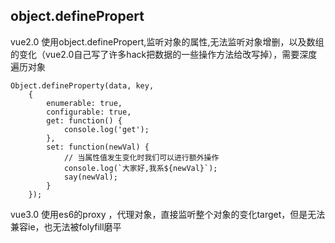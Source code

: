 ## object.definePropert
vue2.0 使用object.definePropert,监听对象的属性,无法监听对象增删，以及数组的变化（vue2.0自己写了许多hack把数据的一些操作方法给改写掉），需要深度遍历对象
```
Object.defineProperty(data, key, 
    { 
        enumerable: true, 
        configurable: true, 
        get: function() { 
            console.log('get'); 
        },
        set: function(newVal) { 
            // 当属性值发生变化时我们可以进行额外操作 
            console.log(`大家好,我系${newVal}`); 
            say(newVal); 
        }
    });
```

vue3.0 使用es6的proxy ，代理对象，直接监听整个对象的变化target，但是无法兼容ie，也无法被folyfill磨平
